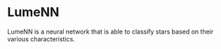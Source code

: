 # LumeNN

LumeNN is a neural network that is able to classify stars based on their various characteristics.